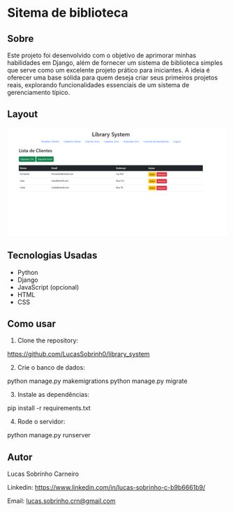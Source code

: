 # Sitema de biblioteca

## Sobre

Este projeto foi desenvolvido com o objetivo de aprimorar minhas habilidades em Django, além de fornecer um sistema de biblioteca simples que serve como um excelente projeto prático para iniciantes. A ideia é oferecer uma base sólida para quem deseja criar seus primeiros projetos reais, explorando funcionalidades essenciais de um sistema de gerenciamento típico.

## Layout

![Layout do To Do App](./img/layout.png)

## Tecnologias Usadas

- Python
- Django
- JavaScript (opcional)
- HTML
- CSS

## Como usar

1. Clone the repository:

https://github.com/LucasSobrinh0/library_system

2. Crie o banco de dados:

python manage.py makemigrations
python manage.py migrate

3. Instale as dependências:

pip install -r requirements.txt

4. Rode o servidor:

python manage.py runserver

## Autor

Lucas Sobrinho Carneiro

Linkedin: https://www.linkedin.com/in/lucas-sobrinho-c-b9b6661b9/

Email: lucas.sobrinho.crn@gmail.com
